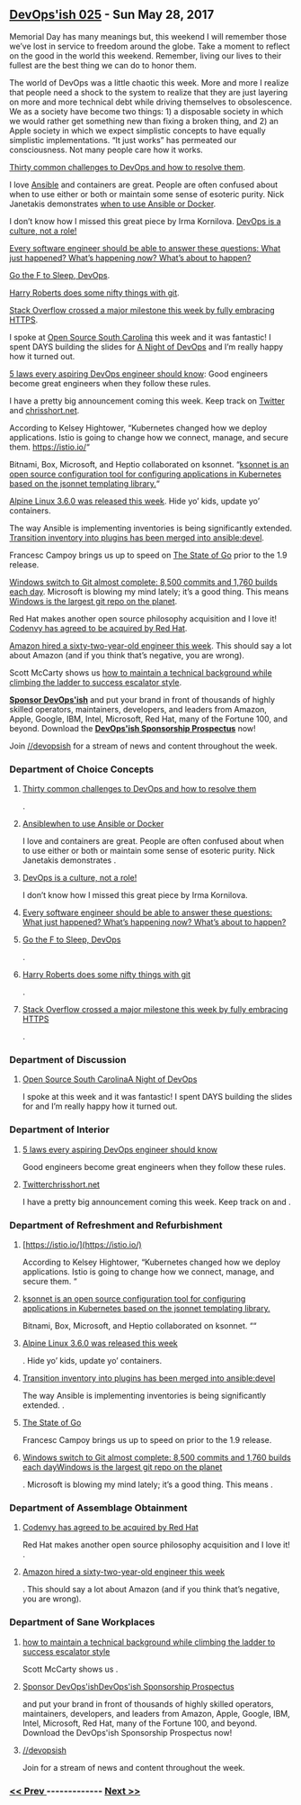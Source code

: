 ## [DevOps'ish 025](https://devopsish.com/025) - Sun May 28, 2017

Memorial Day has many meanings but, this weekend I will remember those we’ve lost in service to freedom around the globe. Take a moment to reflect on the good in the world this weekend. Remember, living our lives to their fullest are the best thing we can do to honor them.

The world of DevOps was a little chaotic this week. More and more I realize that people need a shock to the system to realize that they are just layering on more and more technical debt while driving themselves to obsolescence. We as a society have become two things: 1) a disposable society in which we would rather get something new than fixing a broken thing, and 2) an Apple society in which we expect simplistic concepts to have equally simplistic implementations. “It just works” has permeated our consciousness. Not many people care how it works.

<a href="https://techbeacon.com/30-common-challenges-devops-how-resolve-them">Thirty common challenges to DevOps and how to resolve them</a>.

I love <a href="https://www.ansible.com/">Ansible</a> and containers are great. People are often confused about when to use either or both or maintain some sense of esoteric purity. Nick Janetakis demonstrates <a href="https://diveintodocker.com/blog/docker-and-ansible-solve-2-different-problems-and-they-can-be-used-together">when to use Ansible or Docker</a>.

I don’t know how I missed this great piece by Irma Kornilova. <a href="https://dev.jlelse.eu/devops-is-a-culture-not-a-role-be1bed149b0">DevOps is a culture, not a role!</a>

<a href="https://thenewstack.io/dev-ops-doesnt-matter-need-observability/">Every software engineer should be able to answer these questions: What just happened? What’s happening now? What’s about to happen?</a>

<a href="https://m.signalvnoise.com/sleep-deprivation-is-not-a-badge-of-honor-f24fbff47a75">Go the F to Sleep, DevOps</a>.

<a href="https://csswizardry.com/2017/05/little-things-i-like-to-do-with-git/">Harry Roberts does some nifty things with git</a>.

<a href="https://nickcraver.com/blog/2017/05/22/https-on-stack-overflow/">Stack Overflow crossed a major milestone this week by fully embracing HTTPS</a>.

I spoke at <a href="https://www.meetup.com/Open-Source-South-Carolina/events/239747095/">Open Source South Carolina</a> this week and it was fantastic! I spent DAYS building the slides for <a href="https://speakerdeck.com/chrisshort/a-night-of-devops">A Night of DevOps</a> and I’m really happy how it turned out.

<a href="https://opensource.com/open-organization/17/5/5-devops-laws">5 laws every aspiring DevOps engineer should know</a>: Good engineers become great engineers when they follow these rules.

I have a pretty big announcement coming this week. Keep track on <a href="https://twitter.com/ChrisShort">Twitter</a> and <a href="https://chrisshort.net/">chrisshort.net</a>.

According to Kelsey Hightower, “Kubernetes changed how we deploy applications. Istio is going to change how we connect, manage, and secure them. <a href="https://istio.io/">https://istio.io/</a>“

Bitnami, Box, Microsoft, and Heptio collaborated on ksonnet. “<a href="http://blog.bitnami.com/2017/05/ksonnet-open-source.html">ksonnet is an open source configuration tool for configuring applications in Kubernetes based on the jsonnet templating library.</a>“

<a href="https://alpinelinux.org/posts/Alpine-3.6.0-released.html">Alpine Linux 3.6.0 was released this week</a>. Hide yo’ kids, update yo’ containers.

The way Ansible is implementing inventories is being significantly extended. <a href="https://github.com/ansible/ansible/pull/23001">Transition inventory into plugins has been merged into ansible:devel</a>.

Francesc Campoy brings us up to speed on <a href="https://talks.golang.org/2017/state-of-go-may.slide">The State of Go</a> prior to the 1.9 release.

<a href="https://arstechnica.com/information-technology/2017/05/90-of-windows-devs-now-using-git-creating-1760-windows-builds-per-day/">Windows switch to Git almost complete: 8,500 commits and 1,760 builds each day</a>. Microsoft is blowing my mind lately; it’s a good thing. This means <a href="https://blogs.msdn.microsoft.com/bharry/2017/05/24/the-largest-git-repo-on-the-planet/">Windows is the largest git repo on the planet</a>.

Red Hat makes another open source philosophy acquisition and I love it! <a href="https://www.redhat.com/en/about/press-releases/red-hat-acquire-codenvy-provider-agile-and-cloud-native-development-tools">Codenvy has agreed to be acquired by Red Hat</a>.

<a href="https://venturebeat.com/2017/05/22/aws-signs-java-father-james-gosling/">Amazon hired a sixty-two-year-old engineer this week</a>. This should say a lot about Amazon (and if you think that’s negative, you are wrong).

Scott McCarty shows us <a href="https://opensource.com/article/17/5/how-stay-technical-while-becoming-business-savvy">how to maintain a technical background while climbing the ladder to success escalator style</a>.

<a href="https://devopsish.com/sponsor/" title="Sponsor DevOps&#39;ish"><strong>Sponsor DevOps&#39;ish</strong></a> and put your brand in front of thousands of highly skilled operators, maintainers, developers, and leaders from Amazon, Apple, Google, IBM, Intel, Microsoft, Red Hat, many of the Fortune 100, and beyond. Download the <strong><a href="https://devopsi.sh/prospectus">DevOps&#39;ish Sponsorship Prospectus</a></strong> now!

Join <a href="https://www.reddit.com/r/devopsish/">/<span class="fa fa-reddit-alien fa-sm" aria-hidden="true"></span>/devopsish</a> for a stream of news and content throughout the week.

### Department of Choice Concepts

1. [Thirty common challenges to DevOps and how to resolve them](https://techbeacon.com/30-common-challenges-devops-how-resolve-them)

    .
1. [Ansiblewhen to use Ansible or Docker](https://www.ansible.com/)

    I love  and containers are great. People are often confused about when to use either or both or maintain some sense of esoteric purity. Nick Janetakis demonstrates .
1. [DevOps is a culture, not a role!](https://dev.jlelse.eu/devops-is-a-culture-not-a-role-be1bed149b0)

    I don’t know how I missed this great piece by Irma Kornilova.
1. [Every software engineer should be able to answer these questions: What just happened? What’s happening now? What’s about to happen?](https://thenewstack.io/dev-ops-doesnt-matter-need-observability/)

    
1. [Go the F to Sleep, DevOps](https://m.signalvnoise.com/sleep-deprivation-is-not-a-badge-of-honor-f24fbff47a75)

    .
1. [Harry Roberts does some nifty things with git](https://csswizardry.com/2017/05/little-things-i-like-to-do-with-git/)

    .
1. [Stack Overflow crossed a major milestone this week by fully embracing HTTPS](https://nickcraver.com/blog/2017/05/22/https-on-stack-overflow/)

    .
### Department of Discussion

1. [Open Source South CarolinaA Night of DevOps](https://www.meetup.com/Open-Source-South-Carolina/events/239747095/)

    I spoke at  this week and it was fantastic! I spent DAYS building the slides for  and I’m really happy how it turned out.
### Department of Interior

1. [5 laws every aspiring DevOps engineer should know](https://opensource.com/open-organization/17/5/5-devops-laws)

     Good engineers become great engineers when they follow these rules.
1. [Twitterchrisshort.net](https://twitter.com/ChrisShort)

    I have a pretty big announcement coming this week. Keep track on  and .
### Department of Refreshment and Refurbishment

1. [https://istio.io/](https://istio.io/)

    According to Kelsey Hightower, “Kubernetes changed how we deploy applications. Istio is going to change how we connect, manage, and secure them. “
1. [ksonnet is an open source configuration tool for configuring applications in Kubernetes based on the jsonnet templating library.](http://blog.bitnami.com/2017/05/ksonnet-open-source.html)

    Bitnami, Box, Microsoft, and Heptio collaborated on ksonnet. ““
1. [Alpine Linux 3.6.0 was released this week](https://alpinelinux.org/posts/Alpine-3.6.0-released.html)

    . Hide yo’ kids, update yo’ containers.
1. [Transition inventory into plugins has been merged into ansible:devel](https://github.com/ansible/ansible/pull/23001)

    The way Ansible is implementing inventories is being significantly extended. .
1. [The State of Go](https://talks.golang.org/2017/state-of-go-may.slide)

    Francesc Campoy brings us up to speed on  prior to the 1.9 release.
1. [Windows switch to Git almost complete: 8,500 commits and 1,760 builds each dayWindows is the largest git repo on the planet](https://arstechnica.com/information-technology/2017/05/90-of-windows-devs-now-using-git-creating-1760-windows-builds-per-day/)

    . Microsoft is blowing my mind lately; it’s a good thing. This means .
### Department of Assemblage Obtainment

1. [Codenvy has agreed to be acquired by Red Hat](https://www.redhat.com/en/about/press-releases/red-hat-acquire-codenvy-provider-agile-and-cloud-native-development-tools)

    Red Hat makes another open source philosophy acquisition and I love it! .
1. [Amazon hired a sixty-two-year-old engineer this week](https://venturebeat.com/2017/05/22/aws-signs-java-father-james-gosling/)

    . This should say a lot about Amazon (and if you think that’s negative, you are wrong).
### Department of Sane Workplaces

1. [how to maintain a technical background while climbing the ladder to success escalator style](https://opensource.com/article/17/5/how-stay-technical-while-becoming-business-savvy)

    Scott McCarty shows us .
1. [Sponsor DevOps'ishDevOps'ish Sponsorship Prospectus](https://devopsish.com/sponsor/)

    and put your brand in front of thousands of highly skilled operators, maintainers, developers, and leaders from Amazon, Apple, Google, IBM, Intel, Microsoft, Red Hat, many of the Fortune 100, and beyond. Download the DevOps'ish Sponsorship Prospectus now!
1. [//devopsish](https://www.reddit.com/r/devopsish/)

    Join  for a stream of news and content throughout the week.

### [ << Prev ](devopsweekly-024.md) ------------- [ Next >> ](devopsweekly-026.md)